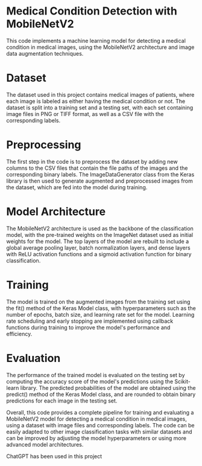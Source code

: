 # Medical Condition Detection with MobileNetV2
This code implements a machine learning model for detecting a medical condition in medical images, using the MobileNetV2 architecture and image data augmentation techniques.

# Dataset
The dataset used in this project contains medical images of patients, where each image is labeled as either having the medical condition or not. The dataset is split into a training set and a testing set, with each set containing image files in PNG or TIFF format, as well as a CSV file with the corresponding labels.

# Preprocessing
The first step in the code is to preprocess the dataset by adding new columns to the CSV files that contain the file paths of the images and the corresponding binary labels. The ImageDataGenerator class from the Keras library is then used to generate augmented and preprocessed images from the dataset, which are fed into the model during training.

# Model Architecture
The MobileNetV2 architecture is used as the backbone of the classification model, with the pre-trained weights on the ImageNet dataset used as initial weights for the model. The top layers of the model are rebuilt to include a global average pooling layer, batch normalization layers, and dense layers with ReLU activation functions and a sigmoid activation function for binary classification.

# Training
The model is trained on the augmented images from the training set using the fit() method of the Keras Model class, with hyperparameters such as the number of epochs, batch size, and learning rate set for the model. Learning rate scheduling and early stopping are implemented using callback functions during training to improve the model's performance and efficiency.

# Evaluation
The performance of the trained model is evaluated on the testing set by computing the accuracy score of the model's predictions using the Scikit-learn library. The predicted probabilities of the model are obtained using the predict() method of the Keras Model class, and are rounded to obtain binary predictions for each image in the testing set.

Overall, this code provides a complete pipeline for training and evaluating a MobileNetV2 model for detecting a medical condition in medical images, using a dataset with image files and corresponding labels. The code can be easily adapted to other image classification tasks with similar datasets and can be improved by adjusting the model hyperparameters or using more advanced model architectures.


ChatGPT has been used in this project
